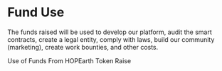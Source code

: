 # Fund Use

The funds raised will be used to develop our platform, audit the smart contracts, create a legal entity, comply with laws, build our community (marketing), create work bounties, and other costs.

Use of Funds From HOPEarth Token Raise
